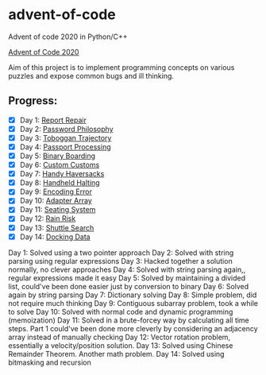 # advent-of-code

Advent of code 2020 in Python/C++

[Advent of Code 2020](https://adventofcode.com/2020/about)

Aim of this project is to implement programming concepts on various puzzles and expose common bugs and ill thinking.


## Progress:

- [x] Day 1: [Report Repair](https://adventofcode.com/2020/day/1)
- [x] Day 2: [Password Philosophy](https://adventofcode.com/2020/day/2)
- [x] Day 3: [Toboggan Trajectory](https://adventofcode.com/2020/day/3)
- [x] Day 4: [Passport Processing](https://adventofcode.com/2020/day/4)
- [x] Day 5: [Binary Boarding](https://adventofcode.com/2020/day/5)
- [x] Day 6: [Custom Customs](https://adventofcode.com/2020/day/6)
- [x] Day 7: [Handy Haversacks](https://adventofcode.com/2020/day/7)
- [x] Day 8: [Handheld Halting](https://adventofcode.com/2020/day/8)
- [x] Day 9: [Encoding Error](https://adventofcode.com/2020/day/9)
- [x] Day 10: [Adapter Array](https://adventofcode.com/2020/day/10)
- [x] Day 11: [Seating System](https://adventofcode.com/2020/day/11)
- [x] Day 12: [Rain Risk](https://adventofcode.com/2020/day/12)
- [x] Day 13: [Shuttle Search](https://adventofcode.com/2020/day/13)
- [x] Day 14: [Docking Data](https://adventofcode.com/2020/day/14)

Day 1: Solved using a two pointer approach
Day 2: Solved with string parsing using regular expressions
Day 3: Hacked together a solution normally, no clever approaches
Day 4: Solved with string parsing again,, regular expressions made it easy
Day 5: Solved by maintaining a divided list, could've been done easier just by conversion to binary
Day 6: Solved again by string parsing
Day 7: Dictionary solving
Day 8: Simple problem, did not require much thinking
Day 9: Contiguous subarray problem, took a while to solve
Day 10: Solved with normal code and dynamic programming (memoization)
Day 11: Solved in a brute-forcey way by calculating all time steps. Part 1 could've been done more cleverly by considering an adjacency array instead of manually checking
Day 12: Vector rotation problem, essentially a velocity/position solution.
Day 13: Solved using Chinese Remainder Theorem. Another math problem.
Day 14: Solved using bitmasking and recursion

